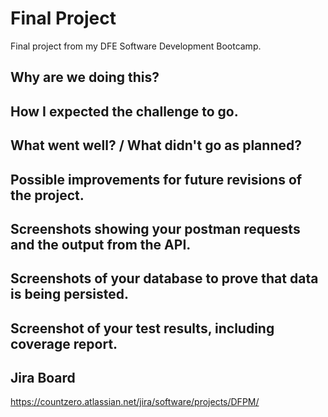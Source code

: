 # Final Project
Final project from my DFE Software Development Bootcamp.

## Why are we doing this?
## How I expected the challenge to go.
## What went well? / What didn't go as planned?
## Possible improvements for future revisions of the project.
## Screenshots showing your postman requests and the output from the API.
## Screenshots of your database to prove that data is being persisted.
## Screenshot of your test results, including coverage report.

## Jira Board 
https://countzero.atlassian.net/jira/software/projects/DFPM/
